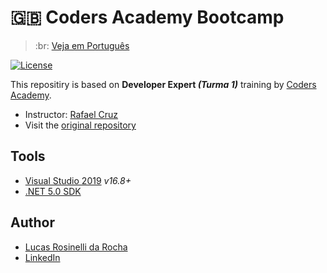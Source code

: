 # :gb: Coders Academy Bootcamp
> :br: [Veja em Português](./README-br.md)

[![License](https://img.shields.io/github/license/LucasRosinelli/training-coders-academy-bootcamp-class-1-backend)](./LICENSE)

This repositiry is based on **Developer Expert *(Turma 1)*** training by [Coders Academy](https://codersacademy.tech/).
- Instructor: [Rafael Cruz](https://github.com/rafaelcruz-net)
- Visit the [original repository](https://github.com/rafaelcruz-net/coders-academy-bootcamp-turma-1)

## Tools
- [Visual Studio 2019](https://visualstudio.microsoft.com/vs/community/) *v16.8+*
- [.NET 5.0 SDK](https://dotnet.microsoft.com/download)

## Author
- [Lucas Rosinelli da Rocha](https://lucasrosinelli.com/)
- [LinkedIn](https://www.linkedin.com/in/lucasrosinelli/)
